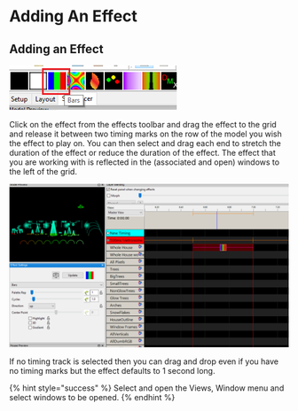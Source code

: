 # Adding An Effect

## Adding an Effect

![](<../../.gitbook/assets/image (188) (1).png>)

Click on the effect from the effects toolbar and drag the effect to the grid and release it between two timing marks on the row of the model you wish the effect to play on. You can then select and drag each end to stretch the duration of the effect or reduce the duration of the effect. The effect that you are working with is reflected in the (associated and open) windows to the left of the grid.

![](<../../.gitbook/assets/image (530) (1).png>)

If no timing track is selected then you can drag and drop even if you have no timing marks but the effect defaults to 1 second long.

{% hint style="success" %}
Select and open the Views, Window menu and select windows to be opened.
{% endhint %}
